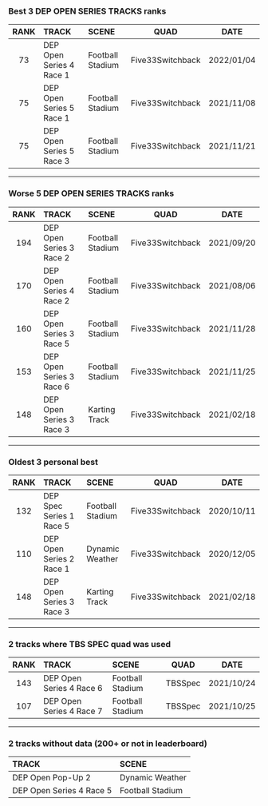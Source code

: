 ### Best 3 DEP OPEN SERIES TRACKS ranks
|RANK|TRACK|SCENE|QUAD|DATE|
|:---:|:---|:---|:---:|:---:|
|73|DEP Open Series 4 Race 1|Football Stadium|Five33Switchback|2022/01/04|
|75|DEP Open Series 5 Race 1|Football Stadium|Five33Switchback|2021/11/08|
|75|DEP Open Series 5 Race 3|Football Stadium|Five33Switchback|2021/11/21|
---
### Worse 5 DEP OPEN SERIES TRACKS ranks
|RANK|TRACK|SCENE|QUAD|DATE|
|:---:|:---|:---|:---:|:---:|
|194|DEP Open Series 3 Race 2|Football Stadium|Five33Switchback|2021/09/20|
|170|DEP Open Series 4 Race 2|Football Stadium|Five33Switchback|2021/08/06|
|160|DEP Open Series 3 Race 5|Football Stadium|Five33Switchback|2021/11/28|
|153|DEP Open Series 3 Race 6|Football Stadium|Five33Switchback|2021/11/25|
|148|DEP Open Series 3 Race 3|Karting Track|Five33Switchback|2021/02/18|
---
### Oldest 3 personal best
|RANK|TRACK|SCENE|QUAD|DATE|
|:---:|:---|:---|:---:|:---:|
|132|DEP Spec Series 1 Race 5|Football Stadium|Five33Switchback|2020/10/11|
|110|DEP Open Series 2 Race 1|Dynamic Weather|Five33Switchback|2020/12/05|
|148|DEP Open Series 3 Race 3|Karting Track|Five33Switchback|2021/02/18|
---
### 2 tracks where TBS SPEC quad was used
|RANK|TRACK|SCENE|QUAD|DATE|
|:---:|:---|:---|:---:|:---:|
|143|DEP Open Series 4 Race 6|Football Stadium|TBSSpec|2021/10/24|
|107|DEP Open Series 4 Race 7|Football Stadium|TBSSpec|2021/10/25|
---
### 2 tracks without data (200+ or not in leaderboard)
|TRACK|SCENE|
|:---|:---|
|DEP Open Pop-Up 2|Dynamic Weather|
|DEP Open Series 4 Race 5|Football Stadium|
